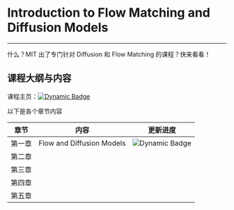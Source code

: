 # Introduction to Flow Matching and Diffusion Models

---

什么？MIT 出了专门针对 Diffusion 和 Flow Matching 的课程？快来看看！

## 课程大纲与内容

课程主页：[![Dynamic Badge](https://img.shields.io/badge/课程主页-blue?style=for-the-badge)](https://diffusion.csail.mit.edu/)

以下是各个章节内容

| 章节   | 内容                      | 更新进度                                                                       |
| ------ | ------------------------- | ------------------------------------------------------------------------------ |
| 第一章 | Flow and Diffusion Models | ![Dynamic Badge](https://img.shields.io/badge/进行中-yellow?style=for-the-badge) |
| 第二章 |                           |                                                                                |
| 第三章 |                           |                                                                                |
| 第四章 |                           |                                                                                |
| 第五章 |                           |                                                                                |
